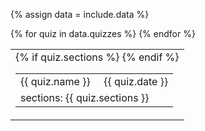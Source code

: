 {% assign data = include.data %}
<table class="asst-table">
{% for quiz in data.quizzes %}
<tr>
    <td>
        <table class="inner">
            <tr>
                <td>{{ quiz.name }} &nbsp; &nbsp; {{ quiz.date }}</td>
            </tr>
            {% if quiz.sections %}
            <tr>
                <td>sections: {{ quiz.sections }}</td>
            </tr>
            {% endif %}
        </table>
    </td>
</tr>
{% endfor %}
</table>
